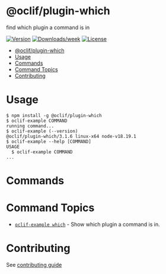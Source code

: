 # @oclif/plugin-which

find which plugin a command is in

[![Version](https://img.shields.io/npm/v/@oclif/plugin-which.svg)](https://npmjs.org/package/@oclif/plugin-which)
[![Downloads/week](https://img.shields.io/npm/dw/@oclif/plugin-which.svg)](https://npmjs.org/package/@oclif/plugin-which)
[![License](https://img.shields.io/npm/l/@oclif/plugin-which.svg)](https://github.com/oclif/plugin-which/blob/main/package.json)

<!-- toc -->

- [@oclif/plugin-which](#oclifplugin-which)
- [Usage](#usage)
- [Commands](#commands)
- [Command Topics](#command-topics)
- [Contributing](#contributing)
<!-- tocstop -->

# Usage

<!-- usage -->

```sh-session
$ npm install -g @oclif/plugin-which
$ oclif-example COMMAND
running command...
$ oclif-example (--version)
@oclif/plugin-which/3.1.6 linux-x64 node-v18.19.1
$ oclif-example --help [COMMAND]
USAGE
  $ oclif-example COMMAND
...
```

<!-- usagestop -->

# Commands

<!-- commands -->

# Command Topics

- [`oclif-example which`](docs/which.md) - Show which plugin a command is in.

<!-- commandsstop -->

# Contributing

See [contributing guide](./CONRTIBUTING.md)
